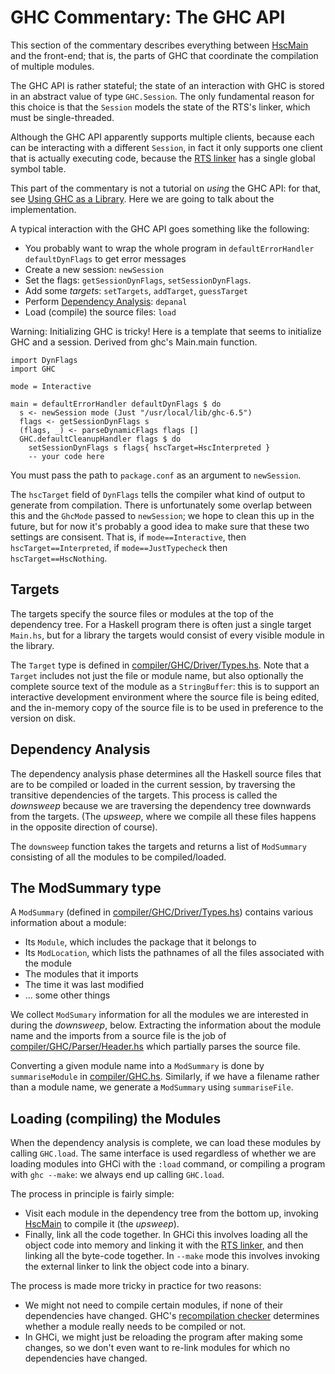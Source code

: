 # GHC Commentary: The GHC API


This section of the commentary describes everything between [HscMain](commentary/compiler/hsc-main) and the front-end; that is, the parts of GHC that coordinate the compilation of multiple modules.


The GHC API is rather stateful; the state of an interaction with GHC is stored in an abstract value of type `GHC.Session`.  The only fundamental reason for this choice is that the `Session` models the state of the RTS's linker, which must be single-threaded.


Although the GHC API apparently supports multiple clients, because each can be interacting with a different `Session`, in fact it only supports one client that is actually executing code, because the [RTS linker](commentary/rts/interpreter#linker) has a single global symbol table.


This part of the commentary is not a tutorial on *using* the GHC API: for that, see [Using GHC as a Library](http://haskell.org/haskellwiki/GHC/As_a_library).  Here we are going to talk about the implementation.


A typical interaction with the GHC API goes something like the following:

- You probably want to wrap the whole program in `defaultErrorHandler defaultDynFlags` to get error messages
- Create a new session: `newSession`
- Set the flags: `getSessionDynFlags`, `setSessionDynFlags`.
- Add some *targets*: `setTargets`, `addTarget`, `guessTarget`
- Perform [Dependency Analysis](#dependency-analysis): `depanal`
- Load (compile) the source files: `load`


Warning:  Initializing GHC is tricky!  Here is a template that seems to initialize GHC and a session.  Derived from ghc's Main.main function.

```wiki
import DynFlags
import GHC

mode = Interactive

main = defaultErrorHandler defaultDynFlags $ do
  s <- newSession mode (Just "/usr/local/lib/ghc-6.5")
  flags <- getSessionDynFlags s
  (flags, _) <- parseDynamicFlags flags []
  GHC.defaultCleanupHandler flags $ do
    setSessionDynFlags s flags{ hscTarget=HscInterpreted }
    -- your code here
```


You must pass the path to `package.conf` as an argument to `newSession`.  


The `hscTarget` field of `DynFlags` tells the compiler what kind of output to generate from compilation.  There is unfortunately some overlap between this and the `GhcMode` passed to `newSession`; we hope to clean this up in the future, but for now it's probably a good idea to make sure that these two settings are consisent.  That is, if `mode==Interactive`, then `hscTarget==Interpreted`, if `mode==JustTypecheck` then `hscTarget==HscNothing`.

## Targets


The targets specify the source files or modules at the top of the dependency tree.  For a Haskell program there is often just a single target `Main.hs`, but for a library the targets would consist of every visible module in the library.


The `Target` type is defined in [compiler/GHC/Driver/Types.hs](https://gitlab.haskell.org/ghc/ghc/blob/master/compiler/GHC/Driver/Types.hs).  Note that a `Target` includes not just the file or module name, but also optionally the complete source text of the module as a `StringBuffer`: this is to support an interactive development environment where the source file is being edited, and the in-memory copy of the source file is to be used in preference to the version on disk.

## Dependency Analysis


The dependency analysis phase determines all the Haskell source files that are to be compiled or loaded in the current session, by traversing the transitive dependencies of the targets.  This process is called the *downsweep* because we are traversing the dependency tree downwards from the targets.  (The *upsweep*, where we compile all these files happens in the opposite direction of course).


The `downsweep` function takes the targets and returns a list of `ModSummary` consisting of all the modules to be compiled/loaded.

## The ModSummary type


A `ModSummary` (defined in [compiler/GHC/Driver/Types.hs](https://gitlab.haskell.org/ghc/ghc/blob/master/compiler/GHC/Driver/Types.hs)) contains various information about a module:

- Its `Module`, which includes the package that it belongs to
- Its `ModLocation`, which lists the pathnames of all the files associated with the module
- The modules that it imports
- The time it was last modified
- ... some other things


We collect `ModSumary` information for all the modules we are interested in during the *downsweep*, below.  Extracting the information about the module name and the imports from a source file is the job of [compiler/GHC/Parser/Header.hs](https://gitlab.haskell.org/ghc/ghc/blob/master/compiler/GHC/Parser/Header.hs) which partially parses the source file.


Converting a given module name into a `ModSummary` is done by `summariseModule` in [compiler/GHC.hs](https://gitlab.haskell.org/ghc/ghc/blob/master/compiler/GHC.hs).  Similarly, if we have a filename rather than a module name, we generate a `ModSummary` using `summariseFile`.

## Loading (compiling) the Modules


When the dependency analysis is complete, we can load these modules by calling `GHC.load`.  The same interface is used regardless of whether we are loading modules into GHCi with the `:load` command, or compiling a program with `ghc --make`: we always end up calling `GHC.load`.


The process in principle is fairly simple:

- Visit each module in the dependency tree from the bottom up, invoking [HscMain](commentary/compiler/hsc-main)
  to compile it (the *upsweep*).
- Finally, link all the code together.  In GHCi this involves loading all the object code into memory and linking it
  with the [RTS linker](commentary/rts/interpreter#linker), and then linking all the byte-code together.  In
  `--make` mode this involves invoking the external linker to link the object code into a binary.


The process is made more tricky in practice for two reasons:

- We might not need to compile certain modules, if none of their dependencies have changed.  GHC's 
  [recompilation checker](commentary/compiler/recompilation-avoidance) determines whether a module really needs
  to be compiled or not.
- In GHCi, we might just be reloading the program after making some changes, so we don't even want to re-link
  modules for which no dependencies have changed.
